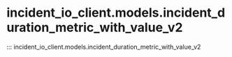 # incident_io_client.models.incident_duration_metric_with_value_v2

::: incident_io_client.models.incident_duration_metric_with_value_v2
